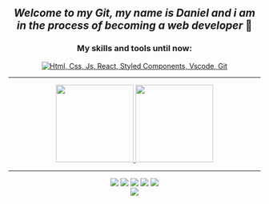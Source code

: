 ## <div align="center">*Welcome to my Git, my name is Daniel and i am in the process of becoming a web developer* 🐢


<div align="center">
<h3><strong>My skills and tools until now:</strong></h3> 
<a href="#">
<img src ="https://skillicons.dev/icons?i=html,css,js,react,styledcomponents,visualstudio,git" alt="Html, Css, Js, React, Styled Components, Vscode, Git">
</a>
</div>
<hr>
   
<div align="center">
<a href="https://github.com/jocad7">
<img height="155px" src="https://github-readme-stats-efrktxois-jocad7.vercel.app/api?username=jocad7&show_icons=true&theme=tokyonight&include_all_commits=true&count_private=true&hide_border=true"/>
<img height="155px" src="https://github-readme-stats-efrktxois-jocad7.vercel.app/api/top-langs/?username=jocad7&layout=compact&theme=tokyonight&hide_border=true"/>  
</div> 
<hr>  
<div align="center"> 
<a href="https://www.reddit.com/user/Jacod7" target="_blank"><img src="https://img.shields.io/badge/Reddit-%23FF4500.svg?style=for-the-badge&logo=Reddit&logoColor=white" target="_blank"></a>
<a href="https://www.instagram.com/valiantd7/" target="_blank"><img src="https://img.shields.io/badge/-Instagram-%23E4405F?style=for-the-badge&logo=instagram&logoColor=purple" target="_blank"></a>
<a href="https://twitter.com/Stoic_Cstllo" target="_blank"><img src="https://img.shields.io/badge/Twitter-1DA1F2?style=for-the-badge&logo=twitter&logoColor=gray"target=_blank"></a>
<a href="https://www.freecodecamp.org/JoseDanielC" target="_blank"><img src="https://img.shields.io/badge/Freecodecamp-%23123.svg?&style=for-the-badge&logo=freecodecamp&logoColor=white"></a>
<a href="https://www.linkedin.com/in/j-daniel-castillo-38537122a" target="_blank"><img src="https://img.shields.io/badge/LinkedIn-0077B5?style=for-the-badge&logo=linkedin&logoColor=white" target="_blank"></a>
</br>
    <a href="https://www.codewars.com/users/Jocad7" target="_blank"><img src="https://www.codewars.com/users/Jocad7/badges/large"></a>
</div>



    
